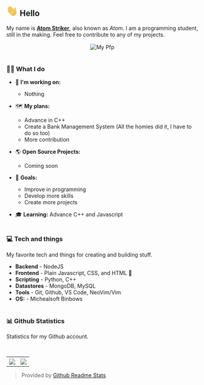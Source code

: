 ## <img src="https://raw.githubusercontent.com/ABSphreak/ABSphreak/master/gifs/Hi.gif" width="30px"/> Hello

My name is **[Atom Striker](https://github.com/AtomStriker)**, also known as *Atom*. I am a programming student, still in the making. Feel free to contribute to any of my projects.

<p align="center">
<a>
<img src="https://avatars.githubusercontent.com/u/82794559?v=4" width="30%" alt="My Pfp" align="center"/>
</a>
</p>

#

### :man_technologist: What I do

* :briefcase: **I'm working on:**
  * Nothing
  
* :world_map: **My plans:**  
  * Advance in C++
  * Create a Bank Management System (All the homies did it, I have to do so too)
  * More contribution

* :earth_americas: **Open Source Projects:**
  * Coming soon

* :goal_net: **Goals:**
  * Improve in programming
  * Develop more skills
  * Create more projects
  
* :mortar_board: **Learning:** Advance C++ and Javascript

# 
### :computer: Tech and things
My favorite tech and things for creating and building stuff.

* **Backend** - NodeJS
* **Frontend** - Plain Javascript, CSS, and HTML :muscle:
* **Scripting** - Python, C++
* **Datastores** - MongoDB, MySQL
* **Tools** - Git, Github, VS Code, NeoVim/Vim
* **OS:** - Michealsoft Binbows

#

### :bar_chart: Github Statistics
Statistics for my Github account.
<table>
<tr>
<td align="center">
<a href="https://github.com/AtomStriker/AtomStriker">
    <img align="center" src="https://github-readme-stats.vercel.app/api?username=AtomStriker&show_icons=true&theme=gruvbox&include_all_commits=true"/>
</a>
</td>
<td align="center">
<a href="https://github.com/AtomStriker/AtomStriker">
    <img align="center" src="https://github-readme-stats.vercel.app/api/top-langs/?username=Atomstriker&langs_count=10&theme=gruvbox">
</a>
</td> <br>
</table>

> Provided by [Github Readme Stats](https://github.com/anuraghazra/github-readme-stats)